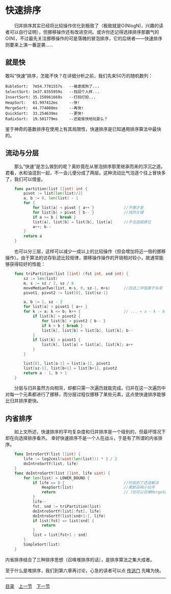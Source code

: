 # 快速排序
　　归并排序其实已经将比较操作优化到极致了（极致就是O(NlogN)，兴趣的读者可以自行证明），但挪移操作还有改进空间。或许你还记得选择排序那霸气的O(N)，不过最先关注挪移操作的可是落魄的冒泡排序，它的后继者——快速排序则要来上演一番逆袭……

## 就是快
敢叫“快速”排序，怎能不快？在详细分析之前，我们先来50万的随机数列：

	BubleSort:	7m54.7781557s	--被虐成狗了...
	SelectSort:	1m37.8355959s	--找回个人样...
	InsertSort:	35.150961669s	--打扮打扮...
	HeapSort:	63.997412ms		--快!
	MergeSort:	44.774008ms		--再快!
	QuickSort:	33.254639ms		--更快!
	RadixSort:	19.501779ms		--还能愉快地玩耍么？

鉴于神奇的基数排序在使用上有其局限性，快速排序是已知通用排序算法中最快的。

## 流动与分层
　　那么“快速”是怎么做到的呢？奥妙竟在从冒泡排序那里继承而来的浮沉之道。君看，水和油混到一起，不一会儿便分成了两层。这种流动比气泡逐个往上冒快多了，我们可以借鉴。
```go
	func partition(list []int) int {
		pivot := list[len(list)/2]
		a, b := 0, len(list) - 1
		for {
			for list[a] < pivot { a++ }				//不挪才是
			for list[b] > pivot { b-- }				//快的关键
			if a >= b { break }
			list[a], list[b] = list[b], list[a]		//不合适就换位
			a++; b--
		}
		return a
	}
```
　　也可以分三层，这样可以减少一成以上的比较操作（但会增加将近一倍的挪移操作）。由于算法的访存轨迹比较规律，挪移操作操作的开销相对较小，故通常能够获得较好的性能：
```go
	func triPartition(list []int) (fst int, snd int) {
		sz := len(list)
		m, s := sz / 2, sz / 8
		moveMedianTwo(list, m-s, 0, sz-1, m+s)		//四选二中值置于头尾
		pivot1, pivot2 := list[0], list[sz-1]

		a, b := 1, sz - 2
		for list[a] < pivot1 { a++ }
		for k := a; k <= b; k++ {					// ... < a - k - b < ...
			if list[k] > pivot2 {
				for list[b] > pivot2 { b-- }
				if k > b { break }
				list[k], list[b] = list[b], list[k]; b--
			}
			if list[k] < pivot1 {
				list[k], list[a] = list[a], list[k]; a++
			}
		}

		list[0], list[a-1] = list[a-1], pivot1
		list[sz-1], list[b+1] = list[b+1], pivot2
		return a - 1, b + 1
	}
```
　　分层与归并虽然方向相背，却都只需一次遍历就能完成。归并在这一次遍历中对每一个元素都进行了挪移，而分层过程仅挪移了某些元素，这点使快速排序能够比归并排序更快。


## 内省排序
　　如上文所述，快速排序的平均复杂度和归并排序是一个级别的，但最坏情况下却在向选择排序看齐。  幸好快速排序不是一个人在战斗，于是有了所谓的内省排序。
```go
	func IntroSortY(list []int) {
		life := log2ceil(uint(len(list))) * 3 / 2
		doIntroSortY(list, life)
	}
	func doIntroSortY(list []int, life uint) {
		for len(list) > LOWER_BOUND {
			if life == 0 {							//时辰到了还没解决
				HeapSort(list)						//果断召唤小伙伴
				return								//（也可以召唤MergeSort）
			}
			life--
			fst, snd := triPartition(list)
			doIntroSortY(list[:fst], life)
			doIntroSortY(list[snd+1:], life)
			if list[fst] == list[snd] {
				return
			}
			list = list[fst+1 : snd]
		}
		SimpleSort(list)
	}
```
内省排序结合了三种排序思想（召唤堆排序的话），是排序算法之集大成者。  

至于什么是堆排序，我们到第六章再讨论，心急的读者可以点 [传送门](06-A.md) 先睹为快。

---
[目录](../index.md)　[上一节](01-B.md)　[下一节](01-D.md)
